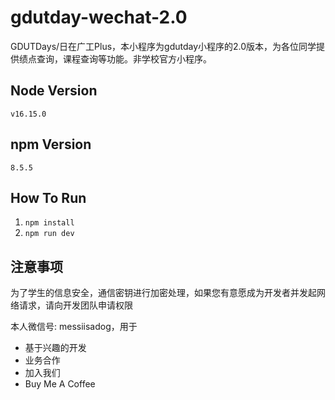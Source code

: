 # gdutday-wechat-2.0

GDUTDays/日在广工Plus，本小程序为gdutday小程序的2.0版本，为各位同学提供绩点查询，课程查询等功能。非学校官方小程序。


## Node Version
`v16.15.0` 
## npm Version
`8.5.5` 
## How To Run
1. `npm install` 
2. `npm run dev`


## 注意事项

为了学生的信息安全，通信密钥进行加密处理，如果您有意愿成为开发者并发起网络请求，请向开发团队申请权限

本人微信号: messiisadog，用于
* 基于兴趣的开发
* 业务合作
* 加入我们
* Buy Me A Coffee




